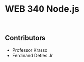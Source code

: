 <h1> WEB 340 Node.js</h1>
<br>
<h2> Contributors </h2>
<ul>
<li> Professor Krasso</li>
<li> Ferdinand Detres Jr</li>
</ul>